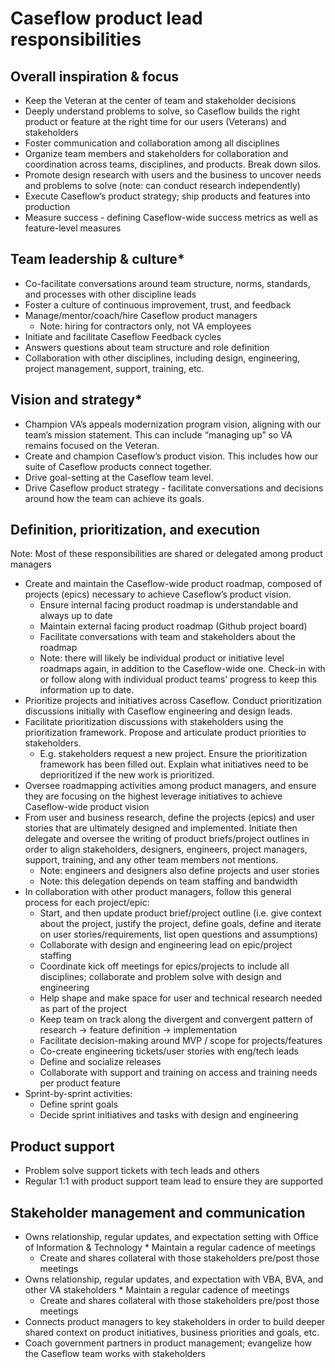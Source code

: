# Caseflow product lead responsibilities

## Overall inspiration & focus
* Keep the Veteran at the center of team and stakeholder decisions
* Deeply understand problems to solve, so Caseflow builds the right product or feature at the right time for our users (Veterans) and stakeholders
* Foster communication and collaboration among all disciplines
* Organize team members and stakeholders for collaboration and coordination across teams, disciplines, and products. Break down silos. 
* Promote design research with users and the business to uncover needs and problems to solve (note: can conduct research independently)
* Execute Caseflow’s product strategy; ship products and features into production
* Measure success - defining Caseflow-wide success metrics as well as feature-level measures

## Team leadership & culture*
* Co-facilitate conversations around team structure, norms, standards, and processes with other discipline leads
* Foster a culture of continuous improvement, trust, and feedback
* Manage/mentor/coach/hire Caseflow product managers
	* Note: hiring for contractors only, not VA employees
* Initiate and facilitate Caseflow Feedback cycles
* Answers questions about team structure and role definition
* Collaboration with other disciplines, including design, engineering, project management, support, training, etc.

## Vision and strategy*
* Champion VA’s appeals modernization program vision, aligning with our team’s mission statement. This can include “managing up” so VA remains focused on the Veteran.
* Create and champion Caseflow’s product vision. This includes how our suite of Caseflow products connect together.
* Drive goal-setting at the Caseflow team level.
* Drive Caseflow product strategy - facilitate conversations and decisions around how the team can achieve its goals. 

## Definition, prioritization, and execution
Note: Most of these responsibilities are shared or delegated among product managers

* Create and maintain the Caseflow-wide product roadmap, composed of projects (epics) necessary to achieve Caseflow’s product vision.
	* Ensure internal facing product roadmap is understandable and always up to date
	* Maintain external facing product roadmap (Github project board) 
	* Facilitate conversations with team and stakeholders about the roadmap
	* Note: there will likely be individual product or initiative level roadmaps again, in addition to the Caseflow-wide one. Check-in with or follow along with individual product teams’ progress to keep this information up to date.
* Prioritize projects and initiatives across Caseflow. Conduct prioritization discussions initially with Caseflow engineering and design leads.
* Facilitate prioritization discussions with stakeholders using the prioritization framework. Propose and articulate product priorities to stakeholders.
	* E.g. stakeholders request a new project. Ensure the prioritization framework has been filled out. Explain what initiatives need to be deprioritized if the new work is prioritized. 
* Oversee roadmapping activities among product managers, and ensure they are focusing on the highest leverage initiatives to achieve Caseflow-wide product vision
* From user and business research, define the projects (epics) and user stories that are ultimately designed and implemented. Initiate then delegate and oversee the writing of product briefs/project outlines in order to align stakeholders, designers, engineers, project managers, support, training, and any other team members not mentions.
	* Note: engineers and designers also define projects and user stories
	* Note: this delegation depends on team staffing and bandwidth
* In collaboration with other product managers, follow this general process for each project/epic:
	* Start, and then update product brief/project outline (i.e. give context about the project, justify the project, define goals, define and iterate on user stories/requirements, list open questions and assumptions)
	* Collaborate with design and engineering lead on epic/project staffing
	* Coordinate kick off meetings for epics/projects to include all disciplines; collaborate and problem solve with design and engineering
	* Help shape and make space for user and technical research needed as part of the project
	* Keep team on track along the divergent and convergent pattern of research → feature definition → implementation
	* Facilitate decision-making around MVP / scope for projects/features
	* Co-create engineering tickets/user stories with eng/tech leads
	* Define and socialize releases
	* Collaborate with support and training on access and training needs per product feature
* Sprint-by-sprint activities:
	* Define sprint goals
	* Decide sprint initiatives and tasks with design and engineering
  
## Product support
* Problem solve support tickets with tech leads and others 
* Regular 1:1 with product support team lead to ensure they are supported

## Stakeholder management and communication
* Owns relationship, regular updates, and expectation setting with Office of Information & Technology	* Maintain a regular cadence of meetings 
	* Create and shares collateral with those stakeholders pre/post those meetings
* Owns relationship, regular updates, and expectation with VBA, BVA, and other VA stakeholders	* Maintain a regular cadence of meetings
	* Create and shares collateral with those stakeholders pre/post those meetings
* Connects product managers to key stakeholders in order to build deeper shared context on product initiatives, business priorities and goals, etc. 
* Coach government partners in product management; evangelize how the Caseflow team works with stakeholders

